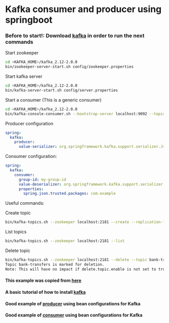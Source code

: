 # Kafka consumer and producer using springboot

### Before to start!: Download [kafka](https://www.apache.org/dyn/closer.cgi?path=/kafka/2.8.0/kafka_2.13-2.8.0.tgz) in order to run the next commands

Start zookeeper

```bash
cd <KAFKA_HOME>/kafka_2.12-2.0.0
bin/zookeeper-server-start.sh config/zookeeper.properties
```

Start kafka server

```bash
cd <KAFKA_HOME>/kafka_2.12-2.0.0
bin/kafka-server-start.sh config/server.properties
```


Start a consumer (This is a generic consumer)

```bash
cd <KAFKA_HOME>/kafka_2.12-2.0.0
bin/kafka-console-consumer.sh --bootstrap-server localhost:9092 --topic bank-transfers --from-beginning
```


Producer configuration

```yaml
spring:
  kafka:
    producer:
      value-serializer: org.springframework.kafka.support.serializer.JsonSerializer
```

Consumer configuration:

```yaml
spring:
  kafka:
    consumer:
      group-id: my-group-id
      value-deserializer: org.springframework.kafka.support.serializer.JsonDeserializer
      properties:
        spring.json.trusted.packages: com.example
```

Useful commands:

Create topic

```bash
bin/kafka-topics.sh --zookeeper localhost:2181 --create --replication-factor 1 --partitions 1 --topic bank-transfers
```

List topics
```bash
bin/kafka-topics.sh --zookeeper localhost:2181 --list
```

Delete topic

```bash
bin/kafka-topics.sh --zookeeper localhost:2181 --delete --topic bank-transfers
Topic bank-transfers is marked for deletion.
Note: This will have no impact if delete.topic.enable is not set to true.
```

#### This example was copied from [here](https://github.com/altfatterz/kafka-demo/)
#### A basic tutorial of how to install [kafka](https://www.youtube.com/watch?v=qUbxyDTX7y0&ab_channel=ChargeAhead)
#### Good example of [producer](https://www.youtube.com/watch?v=NjHYWEV_E_o&ab_channel=TechPrimers) using bean configurations for Kafka
#### Good example of [consumer](https://www.youtube.com/watch?v=IncG0_XSSBg&ab_channel=TechPrimers) using bean configurations for Kafka